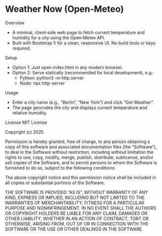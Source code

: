 # Weather Now (Open‑Meteo)

Overview
- A minimal, client‑side web page to fetch current temperature and humidity for a city using the Open‑Meteo API.
- Built with Bootstrap 5 for a clean, responsive UI. No build tools or keys required.

Setup
- Option 1: Just open index.html in any modern browser.
- Option 2: Serve statically (recommended for local development), e.g.:
  - Python: python3 -m http.server
  - Node: npx http-server

Usage
- Enter a city name (e.g., “Berlin”, “New York”) and click “Get Weather”.
- The page geocodes the city and displays current temperature and relative humidity.

License
MIT License

Copyright (c) 2025

Permission is hereby granted, free of charge, to any person obtaining a copy of this software and associated documentation files (the “Software”), to deal in the Software without restriction, including without limitation the rights to use, copy, modify, merge, publish, distribute, sublicense, and/or sell copies of the Software, and to permit persons to whom the Software is furnished to do so, subject to the following conditions:

The above copyright notice and this permission notice shall be included in all copies or substantial portions of the Software.

THE SOFTWARE IS PROVIDED “AS IS”, WITHOUT WARRANTY OF ANY KIND, EXPRESS OR IMPLIED, INCLUDING BUT NOT LIMITED TO THE WARRANTIES OF MERCHANTABILITY, FITNESS FOR A PARTICULAR PURPOSE AND NONINFRINGEMENT. IN NO EVENT SHALL THE AUTHORS OR COPYRIGHT HOLDERS BE LIABLE FOR ANY CLAIM, DAMAGES OR OTHER LIABILITY, WHETHER IN AN ACTION OF CONTRACT, TORT OR OTHERWISE, ARISING FROM, OUT OF OR IN CONNECTION WITH THE SOFTWARE OR THE USE OR OTHER DEALINGS IN THE SOFTWARE.